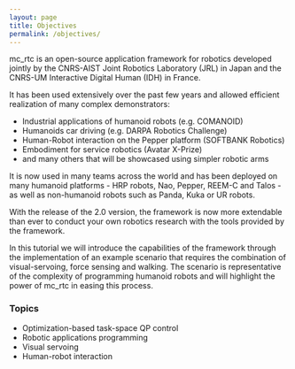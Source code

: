 ```yaml
---
layout: page
title: Objectives
permalink: /objectives/
---
```


mc_rtc is an open-source application framework for robotics developed jointly by the CNRS-AIST Joint Robotics Laboratory (JRL) in Japan and the CNRS-UM Interactive Digital Human (IDH) in France.

It has been used extensively over the past few years and allowed efficient realization of many complex demonstrators:

- Industrial applications of humanoid robots (e.g. COMANOID)
- Humanoids car driving (e.g. DARPA Robotics Challenge)
- Human-Robot interaction on the Pepper platform (SOFTBANK Robotics)
- Embodiment for service robotics (Avatar X-Prize)
- and many others that will be showcased using simpler robotic arms

It is now used in many teams across the world and has been deployed on many humanoid platforms - HRP robots, Nao, Pepper, REEM-C and Talos - as well as non-humanoid robots such as Panda, Kuka or UR robots.

With the release of the 2.0 version, the framework is now more extendable than ever to conduct your own robotics research with the tools provided by the framework.

In this tutorial we will introduce the capabilities of the framework through the implementation of an example scenario that requires the combination of visual-servoing, force sensing and walking. The scenario is representative of the complexity of programming humanoid robots and will highlight the power of  mc_rtc in easing this process.

### Topics

- Optimization-based task-space QP control
- Robotic applications programming
- Visual servoing
- Human-robot interaction
